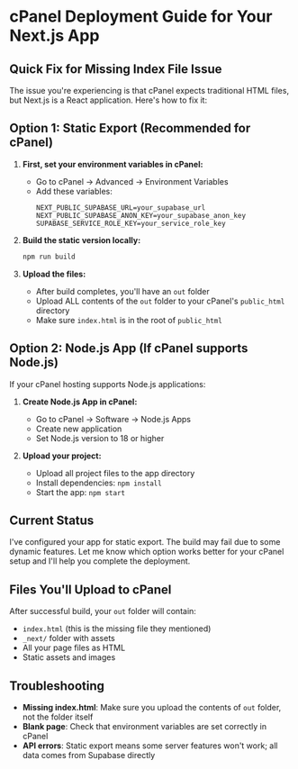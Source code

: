 # cPanel Deployment Guide for Your Next.js App

## Quick Fix for Missing Index File Issue

The issue you're experiencing is that cPanel expects traditional HTML files, but Next.js is a React application. Here's how to fix it:

## Option 1: Static Export (Recommended for cPanel)

1. **First, set your environment variables in cPanel:**
   - Go to cPanel → Advanced → Environment Variables
   - Add these variables:
     ```
     NEXT_PUBLIC_SUPABASE_URL=your_supabase_url
     NEXT_PUBLIC_SUPABASE_ANON_KEY=your_supabase_anon_key
     SUPABASE_SERVICE_ROLE_KEY=your_service_role_key
     ```

2. **Build the static version locally:**
   ```bash
   npm run build
   ```

3. **Upload the files:**
   - After build completes, you'll have an `out` folder
   - Upload ALL contents of the `out` folder to your cPanel's `public_html` directory
   - Make sure `index.html` is in the root of `public_html`

## Option 2: Node.js App (If cPanel supports Node.js)

If your cPanel hosting supports Node.js applications:

1. **Create Node.js App in cPanel:**
   - Go to cPanel → Software → Node.js Apps
   - Create new application
   - Set Node.js version to 18 or higher

2. **Upload your project:**
   - Upload all project files to the app directory
   - Install dependencies: `npm install`
   - Start the app: `npm start`

## Current Status

I've configured your app for static export. The build may fail due to some dynamic features. Let me know which option works better for your cPanel setup and I'll help you complete the deployment.

## Files You'll Upload to cPanel

After successful build, your `out` folder will contain:
- `index.html` (this is the missing file they mentioned)
- `_next/` folder with assets
- All your page files as HTML
- Static assets and images

## Troubleshooting

- **Missing index.html**: Make sure you upload the contents of `out` folder, not the folder itself
- **Blank page**: Check that environment variables are set correctly in cPanel
- **API errors**: Static export means some server features won't work; all data comes from Supabase directly
